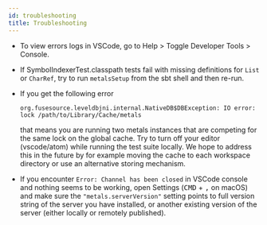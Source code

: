 ```yaml
---
id: troubleshooting
title: Troubleshooting
---
```


* To view errors logs in VSCode, go to Help > Toggle Developer Tools > Console.

* If SymbolIndexerTest.classpath tests fail with missing definitions for `List`
  or `CharRef`, try to run `metalsSetup` from the sbt shell and then re-run.

* If you get the following error

      org.fusesource.leveldbjni.internal.NativeDB$DBException: IO error: lock /path/to/Library/Cache/metals

  that means you are running two metals instances that are competing for the
  same lock on the global cache. Try to turn off your editor (vscode/atom) while
  running the test suite locally. We hope to address this in the future by for
  example moving the cache to each workspace directory or use an alternative
  storing mechanism.

* If you encounter `Error: Channel has been closed` in VSCode console and nothing seems to be working, open Settings
(<kbd>CMD</kbd> + <kbd>,</kbd> on macOS)
and make sure the `"metals.serverVersion"` setting points to full version string of the server you have installed, or another existing version of the server (either locally or remotely published).

